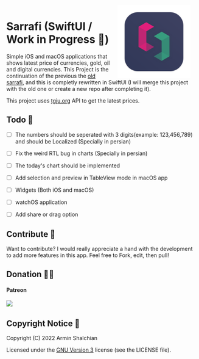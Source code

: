<img src="Shared/Resources/Assets.xcassets/AppIcon.appiconset/icon_512x512@2x.png" width="192" align="right" hspace="20" />

Sarrafi (SwiftUI / Work in Progress 🚧)
======

Simple iOS and macOS applications that shows latest price of currencies, gold, oil and digital currencies. This Project is the continuation of the previous the [old sarrafi](https://github.com/Rminsh/Sarrafi-ios), and this is completly rewritten in SwiftUI (I will merge this project with the old one or create a new repo after completing it).

This project uses [tgju.org](http://www.tgju.org/) API to get the latest prices.



## Todo 🔨

 - [ ] The numbers should be seperated with 3 digits(example: 123,456,789) and should be Localized (Specially in persian)
 - [ ] Fix the weird RTL bug in charts (Specially in persian)
 - [ ] The today's chart should be implemented
 - [ ] Add selection and preview in TableView mode in macOS app
 - [ ] Widgets (Both iOS and macOS)
 - [ ] watchOS application
 - [ ] Add share or drag option 



## Contribute 🧩

Want to contribute? I would really appreciate a hand with the development to add more features in this app.
Feel free to Fork, edit, then pull!



## Donation ✌🏻

#### Patreon

<a href="https://www.patreon.com/shalchian">
    <img src="https://c5.patreon.com/external/logo/become_a_patron_button@2x.png" width="160">
</a>

## Copyright Notice 📝

Copyright (C) 2022 Armin Shalchian

Licensed under the [GNU Version 3](https://www.gnu.org/licenses/gpl-3.0.en.html) license (see the LICENSE file).

